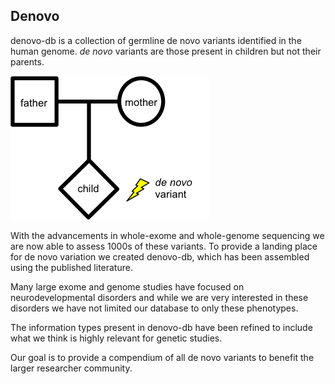 ## Denovo
denovo-db is a collection of germline de novo variants identified in the human genome. *de novo* variants are those present in children but not their parents.

![Screenshot](denovo_screenshot_1.png)
<br />

With the advancements in whole-exome and whole-genome sequencing we are now able to assess 1000s of these variants. To provide a landing place for de novo variation we created denovo-db, which has been assembled using the published literature.

Many large exome and genome studies have focused on neurodevelopmental disorders and while we are very interested in these disorders we have not limited our database to only these phenotypes.

The information types present in denovo-db have been refined to include what we think is highly relevant for genetic studies.

Our goal is to provide a compendium of all de novo variants to benefit the larger researcher community.
